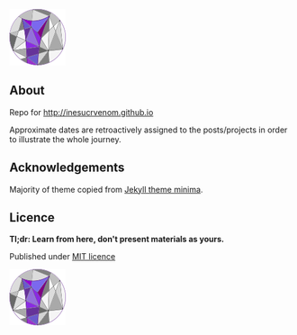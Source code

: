 ![logo](repo-site.png)

## About
Repo for http://inesucrvenom.github.io

Approximate dates are retroactively assigned to the posts/projects in order to illustrate the whole journey.

## Acknowledgements
Majority of theme copied from [Jekyll theme minima](https://github.com/jekyll/minima).

## Licence
**Tl;dr: Learn from here, don't present materials as yours.**

Published under [MIT licence](LICENCE)

![logo](repo-site.png)
